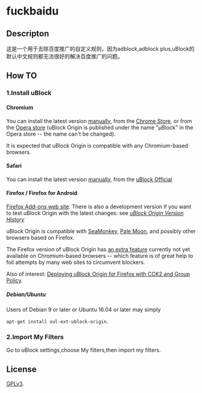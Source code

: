 # fuckbaidu

## Descripton

这是一个用于去除百度推广的自定义规则，因为adblock,adblock plus,uBlock的默认中文规则都无法很好的解决百度推广的问题。

## How TO

### 1.Install uBlock

#### Chromium

You can install the latest version [manually](https://github.com/gorhill/uBlock/tree/master/dist#install), from the [Chrome Store](https://chrome.google.com/webstore/detail/ublock-origin/cjpalhdlnbpafiamejdnhcphjbkeiagm), or from the [Opera store](https://addons.opera.com/en-gb/extensions/details/ublock/) (uBlock Origin is published under the name "µBlock" in the Opera store -- the name can't be changed).

It is expected that uBlock Origin is compatible with any Chromium-based browsers.

#### Safari

You can install the latest version [manually](https://github.com/gorhill/uBlock/tree/master/dist#install), from the [uBlock Official](https://www.ublock.org)

#### Firefox / Firefox for Android

[Firefox Add-ons web site](https://addons.mozilla.org/addon/ublock-origin/). There is also a development version if you want to test uBlock Origin with the latest changes: see [_uBlock Origin Version History_](https://addons.mozilla.org/addon/ublock-origin/versions/beta)

uBlock Origin is compatible with [SeaMonkey](http://www.seamonkey-project.org/), [Pale Moon](https://www.palemoon.org/), and possibly other browsers based on Firefox.

The Firefox version of uBlock Origin has [an extra feature](https://github.com/gorhill/uBlock/wiki/Inline-script-tag-filtering) currently not yet available on Chromium-based browsers -- which feature is of great help to foil attempts by many web sites to circumvent blockers.

Also of interest: [Deploying uBlock Origin for Firefox with CCK2 and Group Policy](http://decentsecurity.com/ublock-for-firefox-deployment/).

##### Debian/Ubuntu

Users of Debian 9 or later or Ubuntu 16.04 or later may simply

`apt-get install xul-ext-ublock-origin`.

### 2.Import My Filters

Go to uBlock settings,choose My filters,then import my filters.

## License

[GPLv3](https://github.com/gorhill/uBlock/blob/master/LICENSE.txt).

